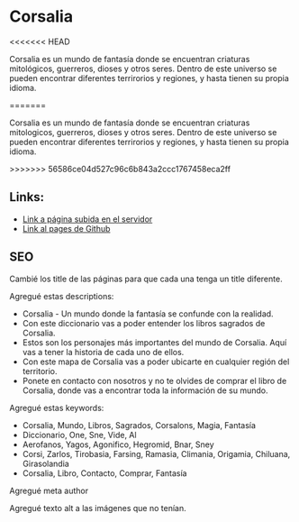 <h1> Corsalia </h1>
<<<<<<< HEAD
  <p> Corsalia es un mundo de fantasía donde se encuentran criaturas mitológicos, guerreros, dioses y otros seres. Dentro de este universo se pueden encontrar diferentes terrirorios y regiones, y hasta tienen su propia idioma. </p>
=======
  <p> Corsalia es un mundo de fantasía donde se encuentran criaturas mitologicos, guerreros, dioses y otros seres. Dentro de este universo se pueden encontrar diferentes terrirorios y regiones, y hasta tienen su propia idioma. </p>
>>>>>>> 56586ce04d527c96c6b843a2ccc1767458eca2ff
<h2>Links:</h2>
<ul>
  <li>
    <a href="https://corsalia.netlify.app"> Link a página subida en el servidor </a>
  </li>
  <li>
    <a href="https://maserra.github.io/coderhouse-corsalia-serra/"> Link al pages de Github </a>
  </li>
</ul>
<h2> SEO </h2>
<p> Cambié los title de las páginas para que cada una tenga un title diferente. </p>
<p> Agregué estas descriptions: </p>
<ul>
  <li> Corsalia - Un mundo donde la fantasía se confunde con la realidad. </li>
	<li> Con este diccionario vas a poder entender los libros sagrados de Corsalia. </li>
	<li> Estos son los personajes más importantes del mundo de Corsalia. Aquí vas a tener la historia de cada uno de ellos. </li>
	<li> Con este mapa de Corsalia vas a poder ubicarte en cualquier región del territorio. </li>
	<li> Ponete en contacto con nosotros y no te olvides de comprar el libro de Corsalia, donde vas a encontrar toda la información de su mundo. </li>
</ul>
<p> Agregué estas keywords: </p>
<ul>
	<li> Corsalia, Mundo, Libros, Sagrados, Corsalons, Magia, Fantasía </li>
	<li> Diccionario, One, Sne, Vide, Al </li>
	<li> Aerofanos, Yagos, Agonifico, Hegromid, Bnar, Sney </li>
	<li> Corsi, Zarlos, Tirobasia, Farsing, Ramasia, Climania, Origamia, Chiluana, Girasolandia </li>
	<li> Corsalia, Libro, Contacto, Comprar, Fantasía </li>
</ul>
<p> Agregué meta author </p>
<p> Agregué texto alt a las imágenes que no tenían. </p>
